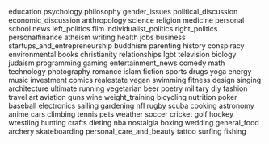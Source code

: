 education
psychology
philosophy
gender_issues
political_discussion
economic_discussion
anthropology
science
religion
medicine
personal
school
news
left_politics
film
individualist_politics
right_politics
personalfinance
atheism
writing
health
jobs
business
startups_and_entrepreneurship
buddhism
parenting
history
conspiracy
environmental
books
christianity
relationships
lgbt
television
biology
judaism
programming
gaming
entertainment_news
comedy
math
technology
photography
romance
islam
fiction
sports
drugs
yoga
energy
music
investment
comics
realestate
vegan
swimming
fitness
design
singing
architecture
ultimate
running
vegetarian
beer
poetry
military
diy
fashion
travel
art
aviation
guns
wine
weight_training
bicycling
nutrition
poker
baseball
electronics
sailing
gardening
nfl
rugby
scuba
cooking
astronomy
anime
cars
climbing
tennis
pets
weather
soccer
cricket
golf
hockey
wrestling
hunting
crafts
dieting
nba
nostalgia
boxing
wedding
general_food
archery
skateboarding
personal_care_and_beauty
tattoo
surfing
fishing
